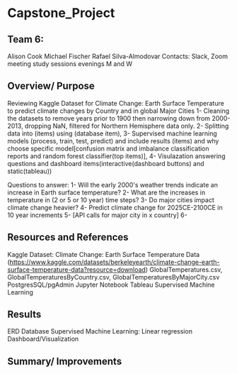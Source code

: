 # Capstone_Project

## Team 6:
Alison Cook
Michael Fischer
Rafael Silva-Almodovar
Contacts: Slack, Zoom meeting study sessions evenings M and W

## Overview/ Purpose
Reviewing Kaggle Dataset for Climate Change: Earth Surface Temperature to predict climate changes by Country and in global Major Cities
1- Cleaning the datasets to remove years prior to 1900 then narrowing down from 2000-2013, dropping NaN, filtered for Northern Hemisphere data only.
2- Splitting data into (items) using (database item),
3- Supervised machine learning models (process, train, test, predict) and include results (items) and why choose specific model[confusion matrix and imbalance classification reports and random forest classifier(top items)], 
4- Visulazation answering questions and dashboard items(interactive(dashboard buttons) and static(tableau))

Questions to answer:
1- Will the early 2000's weather trends indicate an increase in Earth surface temperature?
2- What are the increases in temperature in (2 or 5 or 10 year) time steps?
3- Do major cities impact climate change heavier?
4- Predict climate change for 2025CE-2100CE in 10 year increments
5- [API calls for major city in x country]
6-



## Resources and References
Kaggle Dataset: Climate Change: Earth Surface Temperature Data (https://www.kaggle.com/datasets/berkeleyearth/climate-change-earth-surface-temperature-data?resource=download)
GlobalTemperatures.csv, GlobalTemperaturesByCountry.csv, GlobalTemperaturesByMajorCity.csv
PostgresSQL/pgAdmin
Jupyter Notebook
Tableau
Supervised Machine Learning


## Results
ERD
Database
Supervised Machine Learning: Linear regression
Dashboard/Visualization


## Summary/ Improvements